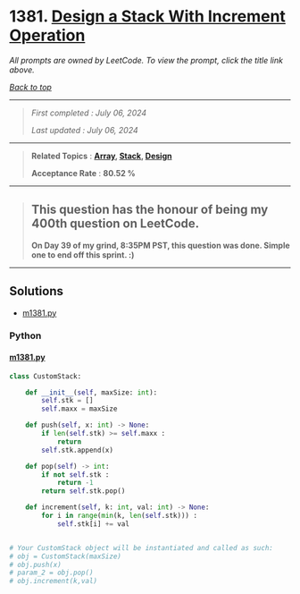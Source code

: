 # 1381. [Design a Stack With Increment Operation](<https://leetcode.com/problems/design-a-stack-with-increment-operation>)

*All prompts are owned by LeetCode. To view the prompt, click the title link above.*

*[Back to top](<../README.md>)*

------

> *First completed : July 06, 2024*
>
> *Last updated : July 06, 2024*

------

> **Related Topics** : **[Array](<by_topic/Array.md>), [Stack](<by_topic/Stack.md>), [Design](<by_topic/Design.md>)**
>
> **Acceptance Rate** : **80.52 %**

------

> ## This question has the honour of being my 400th question on LeetCode.
> 
> **On Day 39 of my grind, 8:35PM PST, this question was done. Simple one to end off this sprint. :)**

------

## Solutions

- [m1381.py](<../my-submissions/m1381.py>)
### Python
#### [m1381.py](<../my-submissions/m1381.py>)
```Python
class CustomStack:

    def __init__(self, maxSize: int):
        self.stk = []
        self.maxx = maxSize

    def push(self, x: int) -> None:
        if len(self.stk) >= self.maxx :
            return
        self.stk.append(x)

    def pop(self) -> int:
        if not self.stk :
            return -1
        return self.stk.pop()

    def increment(self, k: int, val: int) -> None:
        for i in range(min(k, len(self.stk))) :
            self.stk[i] += val


# Your CustomStack object will be instantiated and called as such:
# obj = CustomStack(maxSize)
# obj.push(x)
# param_2 = obj.pop()
# obj.increment(k,val)
```

